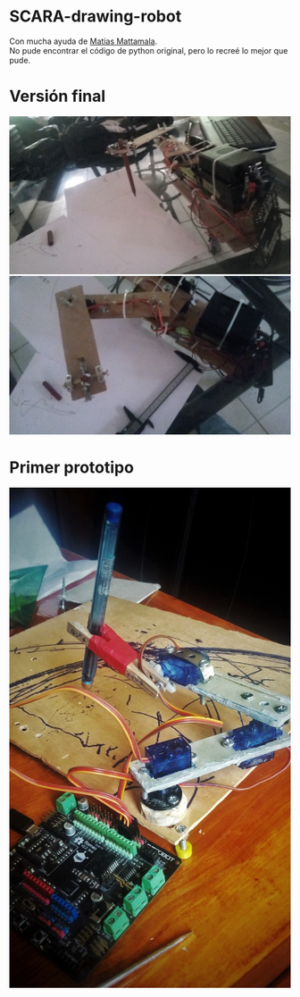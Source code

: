 # SCARA-drawing-robot
Con mucha ayuda de [Matias Mattamala](https://github.com/mmattamala).<br>
No pude encontrar el código de python original, pero lo recreé lo mejor que pude.

# Versión final
![img](https://github.com/MartinCastillo/SCARA-drawing-robot/blob/master/img/final1.jpeg)
![img](https://github.com/MartinCastillo/SCARA-drawing-robot/blob/master/img/final2.jpeg)


# Primer prototipo
![img](https://github.com/MartinCastillo/SCARA-drawing-robot/blob/master/img/prototipo.jpeg)
